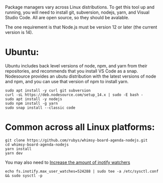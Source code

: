 Package managers vary across Linux distributions.  To get this tool up and
running, you will need to install git, subversion, nodejs, yarn, and Visual
Studio Code.  All are open source, so they should be avalable.

The one requirement is that Node.js must be version 12 or later (the current
version is 14).

# Ubuntu:

Ubuntu includes back level versions of node, npm, and yarn from their
repositories, and recommends that you install VS Code as a snap.  Nodesource
provides an ubutu distribution with the latest versions of node and npm, and
you can use that version of npm to install yarn.

    sudo apt install -y curl git subversion
    curl -sL https://deb.nodesource.com/setup_14.x | sudo -E bash -
    sudo apt install -y nodejs
    sudo npm install -g yarn
    sudo snap install --classic code

# Common across all Linux platforms:

    git clone https://github.com/rubys/whimsy-board-agenda-nodejs.git
    cd whimsy-board-agenda-nodejs
    yarn install
    yarn dev

You may also need to [Increase the amount of inotify
watchers](https://github.com/guard/listen/wiki/Increasing-the-amount-of-inotify-watchers)

    echo fs.inotify.max_user_watches=524288 | sudo tee -a /etc/sysctl.conf && sudo sysctl -p
